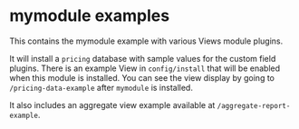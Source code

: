 # mymodule examples

This contains the mymodule example with various Views module plugins.

It will install a `pricing` database with sample values for the custom field plugins. There is an example View in `config/install` that will be enabled when this module is installed. You can see the view display by going to `/pricing-data-example` after `mymodule` is installed.

It also includes an aggregate view example available at `/aggregate-report-example`.
